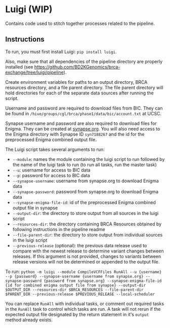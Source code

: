 # Luigi (WIP)

Contains code used to stitch together processes related to the pipeline.

## Instructions

To run, you must first install Luigi: `pip install luigi`.

Also, make sure that all dependencies of the pipeline directory are properly installed (see https://github.com/BD2KGenomics/brca-exchange/tree/luigi/pipeline).

Create environment variables for paths to an output directory, BRCA resources directory, and a file parent directory. The file parent directory will hold directories for each of the separate data sources after running the script.

Username and password are required to download files from BIC. They can be found in `/hive/groups/cgl/brca/phase1/data/bic/account.txt` at UCSC.

Synapse username and password are also required to download files for Enigma. They can be created at [synapse.org](http://synapse.org). You will also need access to the Enigma directory with Synapse ID `syn7188267` and the id for the preprocessed Enigma combined output file.

The Luigi script takes several arguments to run:

* `--module`: names the module containing the luigi script to run followed by the name of the luigi task to run (to run all tasks, run the master task)
* `--u`: username for access to BIC data
* `--p`: password for access to BIC data
* `--synapse-username`: username from synapse.org to download Enigma data
* `--synapse-password`: password from synapse.org to download Enigma data
* `--synapse-enigma-file-id`: id of the preprocessed Enigma combined output file in synapse
* `--output-dir`: the directory to store output from all sources in the luigi script
* `--resources-dir`: the directory containing BRCA Resources obtained by following instructions in the pipeline readme
* `--file-parent-dir`: the directory to store output from individual sources in the luigi script
* `--previous-release` (optional): the previous data release used to compare with the newest release to determine variant changes between releases. If this argument is not provided, changes to variants between release versions will not be determined or appended to the output file.

To run: `python -m luigi --module CompileVCFFiles RunAll --u {username} --p {password} --synapse-username {username from synapse.org} --synapse-password {password from synapse.org} --synapse-enigma-file-id {id for combined enigma output file from synapse} --output-dir $OUTPUT_DIR --resources-dir $BRCA_RESOURCES --file-parent-dir $PARENT_DIR --previous-release $PREVIOUS_RELEASE --local-scheduler`

You can replace `RunAll` with individual tasks, or comment out required tasks in the `RunAll` task to control which tasks are run. A task will not rerun if the expected output file designated by the return statement in it's `output` method already exists.
